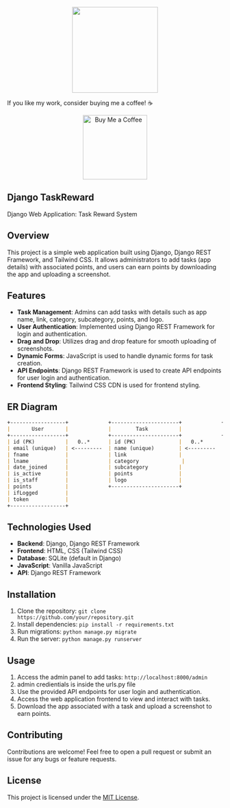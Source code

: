 <p align="center">
    <img width="200" src="https://github.com/bogusdeck/django-assignment/assets/80052733/e768091a-a844-48c4-8fc0-e5a9bc3bd83d">
</p>

If you like my work, consider buying me a coffee! ☕️
<div align="center">
<a href="https://www.buymeacoffee.com/bogusdeck" target="_blank">
    <img src="https://cdn.buymeacoffee.com/buttons/v2/default-yellow.png" alt="Buy Me a Coffee" width="150" />
</a>
</div>


## Django TaskReward

Django Web Application: Task Reward System

## Overview

This project is a simple web application built using Django, Django REST Framework, and Tailwind CSS. It allows administrators to add tasks (app details) with associated points, and users can earn points by downloading the app and uploading a screenshot.

## Features

- **Task Management**: Admins can add tasks with details such as app name, link, category, subcategory, points, and logo.
- **User Authentication**: Implemented using Django REST Framework for login and authentication.
- **Drag and Drop**: Utilizes drag and drop feature for smooth uploading of screenshots.
- **Dynamic Forms**: JavaScript is used to handle dynamic forms for task creation.
- **API Endpoints**: Django REST Framework is used to create API endpoints for user login and authentication.
- **Frontend Styling**: Tailwind CSS CDN is used for frontend styling.

## ER Diagram
```markdown
+------------------+             +----------------------+             +----------------------+
|       User       |             |        Task          |             |      user_task       |
+------------------+             +----------------------+             +----------------------+
| id (PK)          |   0..*      | id (PK)              |   0..*      | id (PK)              |
| email (unique)   | <---------  | name (unique)        | <---------  | user_id (FK)         |
| fname            |             | link                 |             | task_id (FK)         |
| lname            |             | category              |             +----------------------+
| date_joined      |             | subcategory          |             
| is_active        |             | points               |   
| is_staff         |             | logo                 |
| points           |             +----------------------+
| ifLogged         |              
| token            |              
+------------------+
```

## Technologies Used

- **Backend**: Django, Django REST Framework
- **Frontend**: HTML, CSS (Tailwind CSS)
- **Database**: SQLite (default in Django)
- **JavaScript**: Vanilla JavaScript
- **API**: Django REST Framework

## Installation

1. Clone the repository: `git clone https://github.com/your/repository.git`
2. Install dependencies: `pip install -r requirements.txt`
3. Run migrations: `python manage.py migrate`
4. Run the server: `python manage.py runserver`

## Usage

1. Access the admin panel to add tasks: `http://localhost:8000/admin`
2. admin credientials is inside the urls.py file 
3. Use the provided API endpoints for user login and authentication.
4. Access the web application frontend to view and interact with tasks.
5. Download the app associated with a task and upload a screenshot to earn points.

## Contributing

Contributions are welcome! Feel free to open a pull request or submit an issue for any bugs or feature requests.

## License

This project is licensed under the [MIT License](LICENSE).
